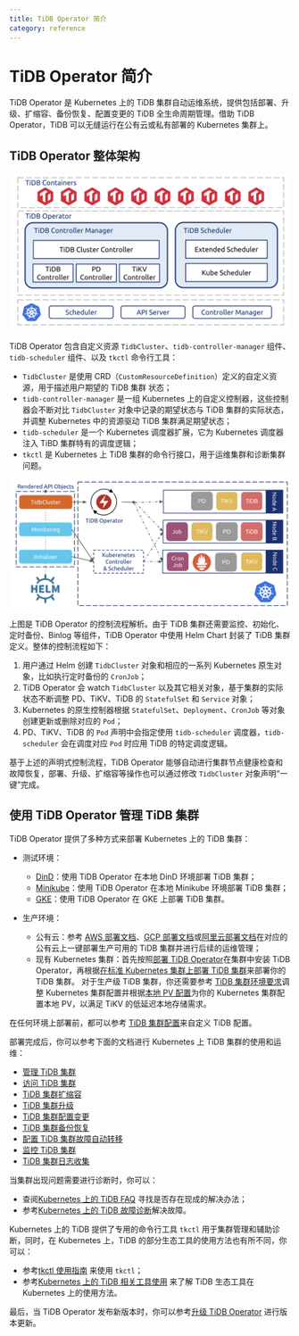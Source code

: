 ```yaml
---
title: TiDB Operator 简介
category: reference
---
```


# TiDB Operator 简介

TiDB Operator 是 Kubernetes 上的 TiDB 集群自动运维系统，提供包括部署、升级、扩缩容、备份恢复、配置变更的 TiDB 全生命周期管理。借助 TiDB Operator，TiDB 可以无缝运行在公有云或私有部署的 Kubernetes 集群上。

## TiDB Operator 整体架构

![TiDB Operator Overview](/media/tidb-operator-overview.png)

TiDB Operator 包含自定义资源 `TidbCluster`、`tidb-controller-manager` 组件、`tidb-scheduler` 组件、以及 `tkctl` 命令行工具：

* `TidbCluster` 是使用 CRD（`CustomResourceDefinition`）定义的自定义资源，用于描述用户期望的 TiDB 集群 状态；
* `tidb-controller-manager` 是一组 Kubernetes 上的自定义控制器，这些控制器会不断对比 `TidbCluster` 对象中记录的期望状态与 TiDB 集群的实际状态，并调整 Kubernetes 中的资源驱动 TiDB 集群满足期望状态；
* `tidb-scheduler` 是一个 Kubernetes 调度器扩展，它为 Kubernetes 调度器注入 TiBD 集群特有的调度逻辑；
* `tkctl` 是 Kubernetes 上 TiDB 集群的命令行接口，用于运维集群和诊断集群问题。

![TiDB Operator Control Flow](/media/tidb-operator-control-flow.png)

上图是 TiDB Operator 的控制流程解析。由于 TiDB 集群还需要监控、初始化、定时备份、Binlog 等组件，TiDB Operator 中使用 Helm Chart 封装了 TiDB 集群定义。整体的控制流程如下：

1. 用户通过 Helm 创建 `TidbCluster` 对象和相应的一系列 Kubernetes 原生对象，比如执行定时备份的 `CronJob`；
2. TiDB Operator 会 watch `TidbCluster` 以及其它相关对象，基于集群的实际状态不断调整 PD、TiKV、TiDB 的 `StatefulSet` 和 `Service` 对象；
3. Kubernetes 的原生控制器根据 `StatefulSet`、`Deployment`、`CronJob` 等对象创建更新或删除对应的 `Pod`；
4. PD、TiKV、TiDB 的 `Pod` 声明中会指定使用 `tidb-scheduler` 调度器，`tidb-scheduler` 会在调度对应 `Pod` 时应用 TiDB 的特定调度逻辑。

基于上述的声明式控制流程，TiDB Operator 能够自动进行集群节点健康检查和故障恢复，部署、升级、扩缩容等操作也可以通过修改 `TidbCluster` 对象声明“一键”完成。

## 使用 TiDB Operator 管理 TiDB 集群

TiDB Operator 提供了多种方式来部署 Kubernetes 上的 TiDB 集群：

+ 测试环境：
    - [DinD](how-to/get-started/deploy-tidb-from-kubernetes-dind.md)：使用 TiDB Operator 在本地 DinD 环境部署 TiDB 集群；
    - [Minikube](how-to/get-started/deploy-tidb-from-kubernetes-minikube.md)：使用 TiDB Operator 在本地 Minikube 环境部署 TiDB 集群；
    - [GKE](how-to/get-started/deploy-tidb-from-kubernetes-gke.md)：使用 TiDB Operator 在 GKE 上部署 TiDB 集群。

+ 生产环境：
    - 公有云：参考 [AWS 部署文档](/deploy/orchestrated/tidb-in-kubernetes/aws-eks.md)、[GCP 部署文档](how-to/deploy/orchestrated/tidb-in-kubernetes/gcp-gke.md)或[阿里云部署文档](how-to/deploy/orchestrated/tidb-in-kubernetes/alibaba-cloud.md)在对应的公有云上一键部署生产可用的 TiDB 集群并进行后续的运维管理；
    - 现有 Kubernetes 集群：首先按照[部署 TiDB Operator](how-to/deploy/tidb-operator.md)在集群中安装 TiDB Operator，再根据[在标准 Kubernetes 集群上部署 TiDB 集群](#未merge)来部署你的 TiDB 集群。 对于生产级 TiDB 集群，你还需要参考 [TiDB 集群环境要求](reference/configuration/tidb-in-kubernetes/local-pv-configuration.md)调整 Kubernetes 集群配置并根据[本地 PV 配置](reference/configuration/tidb-in-kubernetes/local-pv-configuration.md)为你的 Kubernetes 集群配置本地 PV，以满足 TiKV 的低延迟本地存储需求。

在任何环境上部署前，都可以参考 [TiDB 集群配置](reference/configuration/tidb-in-kubernetes/cluster-configuration.md)来自定义 TiDB 配置。

部署完成后，你可以参考下面的文档进行 Kubernetes 上 TiDB 集群的使用和运维：

+ [管理 TiDB 集群](how-to/maintain/tidb-in-kubernetes/tidb-cluster.md)
+ [访问 TiDB 集群](/how-to/deploy/tidb-in-kubernetes/access-tidb.md)
+ [TiDB 集群扩缩容](/how-to/scale/tidb-in-kubernetes.md)
+ [TiDB 集群升级](/how-to/upgrade/tidb-in-kubernetes.md#升级-tidb-版本)
+ [TiDB 集群配置变更](/how-to/upgrade/tidb-in-kubernetes.md#更新-tidb-集群配置)
+ [TiDB 集群备份恢复](#未merge)
+ [配置 TiDB 集群故障自动转移](how-to/maintain/tidb-in-kubernetes/auto-failover.md)
+ [监控 TiDB 集群](how-to/monitor/tidb-in-kubernetes.md)
+ [TiDB 集群日志收集](how-to/maintain/tidb-in-kubernetes/log-collecting.md)

当集群出现问题需要进行诊断时，你可以：

+ 查阅[Kubernetes 上的 TiDB FAQ](faq/tidb-in-kubernetes.md) 寻找是否存在现成的解决办法；
+ 参考[Kubernetes 上的 TiDB 故障诊断](how-to/troubleshoot/tidb-in-kubernetes.md)解决故障。

Kubernetes 上的 TiDB 提供了专用的命令行工具 `tkctl` 用于集群管理和辅助诊断，同时，在 Kubernetes 上，TiDB 的部分生态工具的使用方法也有所不同，你可以：

+ 参考[tkctl 使用指南](reference/tools/tkctl.md) 来使用 `tkctl`；
+ 参考[Kubernetes 上的 TiDB 相关工具使用](#未提交) 来了解 TiDB 生态工具在 Kubernetes 上的使用方法。

最后，当 TiDB Operator 发布新版本时，你可以参考[升级 TiDB Operator](how-to/upgrade/tidb-operator.md) 进行版本更新。
